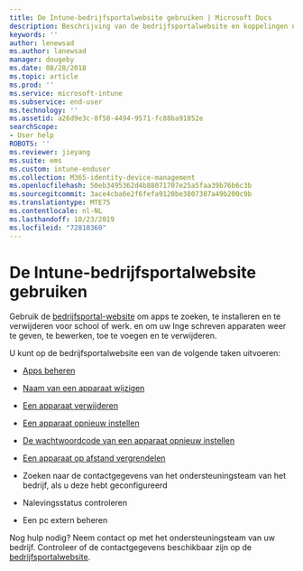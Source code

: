 ```yaml
---
title: De Intune-bedrijfsportalwebsite gebruiken | Microsoft Docs
description: Beschrijving van de bedrijfsportalwebsite en koppelingen naar de stappen voor taken die eindgebruikers op de website kunnen uitvoeren
keywords: ''
author: lenewsad
ms.author: lanewsad
manager: dougeby
ms.date: 08/28/2018
ms.topic: article
ms.prod: ''
ms.service: microsoft-intune
ms.subservice: end-user
ms.technology: ''
ms.assetid: a26d9e3c-8f58-4494-9571-fc88ba91852e
searchScope:
- User help
ROBOTS: ''
ms.reviewer: jieyang
ms.suite: ems
ms.custom: intune-enduser
ms.collection: M365-identity-device-management
ms.openlocfilehash: 50eb3495362d4b88071707e25a5faa39b76b6c3b
ms.sourcegitcommit: 3ace4cba6e2f6fefa9120be3807387a49b200c9b
ms.translationtype: MTE75
ms.contentlocale: nl-NL
ms.lasthandoff: 10/23/2019
ms.locfileid: "72810360"
---
```

# <a name="using-the-intune-company-portal-website"></a>De Intune-bedrijfsportalwebsite gebruiken
Gebruik de [bedrijfsportal-website](https://portal.manage.microsoft.com) om apps te zoeken, te installeren en te verwijderen voor school of werk. en om uw Inge schreven apparaten weer te geven, te bewerken, toe te voegen en te verwijderen.  

U kunt op de bedrijfsportalwebsite een van de volgende taken uitvoeren:

- [Apps beheren](manage-apps-cpweb.md)  

- [Naam van een apparaat wijzigen](rename-your-device-cpwebsite.md)

- [Een apparaat verwijderen](remove-your-device-cpwebsite.md)

- [Een apparaat opnieuw instellen](reset-erase-your-device-cpwebsite.md)

- [De wachtwoordcode van een apparaat opnieuw instellen](reset-your-passcode-cpwebsite.md)

- [Een apparaat op afstand vergrendelen](remote-lock-your-device-cpwebsite.md)

- Zoeken naar de contactgegevens van het ondersteuningsteam van het bedrijf, als u deze hebt geconfigureerd

- Nalevingsstatus controleren

- Een pc extern beheren

Nog hulp nodig? Neem contact op met het ondersteuningsteam van uw bedrijf. Controleer of de contactgegevens beschikbaar zijn op de [bedrijfsportalwebsite](https://go.microsoft.com/fwlink/?linkid=2010980).
